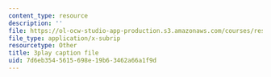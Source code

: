 ```yaml
---
content_type: resource
description: ''
file: https://ol-ocw-studio-app-production.s3.amazonaws.com/courses/res-ll-005-mathematics-of-big-data-and-machine-learning-january-iap-2020/7d6eb3545615698e19b63462a66a1f9d_RpPlj2HnuWg.srt
file_type: application/x-subrip
resourcetype: Other
title: 3play caption file
uid: 7d6eb354-5615-698e-19b6-3462a66a1f9d
---
```

